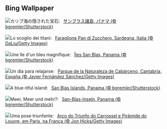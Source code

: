 ## Bing Wallpaper
![](https://www.bing.com/th?id=OHR.SanBlasIslands_JA-JP8202998068_UHD.jpg&w=1000)カリブ海の隠された宝石:&nbsp;&ensp;[サンブラス諸島, パナマ (© bgremler/Shutterstock)](https://www.bing.com/th?id=OHR.SanBlasIslands_JA-JP8202998068_UHD.jpg)
<br><br/>
![](https://www.bing.com/th?id=OHR.PandiZucchero_IT-IT1428407618_UHD.jpg&w=1000)Lo scoglio dei titani:&nbsp;&ensp;[Faraglione Pan di Zucchero, Sardegna, Italia (© DaLiu/Getty Images)](https://www.bing.com/th?id=OHR.PandiZucchero_IT-IT1428407618_UHD.jpg)
<br><br/>
![](https://www.bing.com/th?id=OHR.SanBlasIslands_FR-FR9472873126_UHD.jpg&w=1000)Une île d'un bleu magnifique:&nbsp;&ensp;[Îles San Blas, Panama (© bgremler/Shutterstock)](https://www.bing.com/th?id=OHR.SanBlasIslands_FR-FR9472873126_UHD.jpg)
<br><br/>
![](https://www.bing.com/th?id=OHR.CantabriaDay_ES-ES8077201829_UHD.jpg&w=1000)Un día para relajarse:&nbsp;&ensp;[Parque de la Naturaleza de Cabárceno, Cantabria, España (© Javier Fernández Sánchez/Getty Images)](https://www.bing.com/th?id=OHR.CantabriaDay_ES-ES8077201829_UHD.jpg)
<br><br/>
![](https://www.bing.com/th?id=OHR.SanBlasIslands_EN-GB5570555244_UHD.jpg&w=1000)A blue-tiful island:&nbsp;&ensp;[San Blas Islands, Panama (© bgremler/Shutterstock)](https://www.bing.com/th?id=OHR.SanBlasIslands_EN-GB5570555244_UHD.jpg)
<br><br/>
![](https://www.bing.com/th?id=OHR.SanBlasIslands_DE-DE7177823462_UHD.jpg&w=1000)Meer, Meer und mehr?:&nbsp;&ensp;[San-Blas-Inseln, Panama (© bgremler/Shutterstock)](https://www.bing.com/th?id=OHR.SanBlasIslands_DE-DE7177823462_UHD.jpg)
<br><br/>
![](https://www.bing.com/th?id=OHR.ParisLouvre_PT-BR8482721698_UHD.jpg&w=1000)Uma pose triunfante:&nbsp;&ensp;[Arco do Triunfo do Carrossel e Pirâmide do Louvre, em Paris, na França  (© Jon Hicks/Getty Images)](https://www.bing.com/th?id=OHR.ParisLouvre_PT-BR8482721698_UHD.jpg)
<br><br/>
